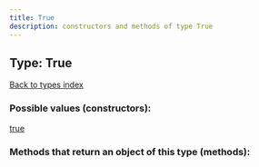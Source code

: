 ```yaml
---
title: True
description: constructors and methods of type True
---
```

## Type: True  
[Back to types index](index.md)



### Possible values (constructors):

[true](../constructors/true.md)  



### Methods that return an object of this type (methods):



